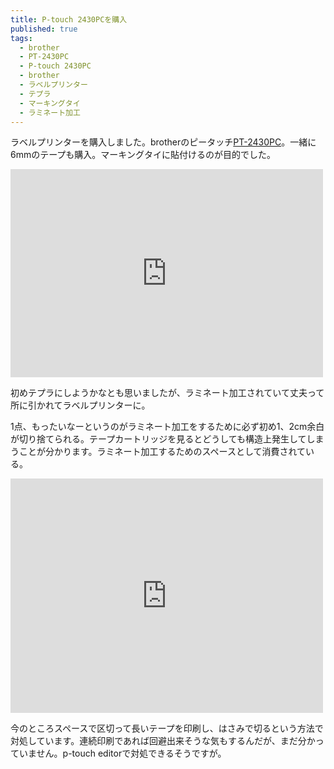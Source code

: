 ```yaml
---
title: P-touch 2430PCを購入
published: true
tags:
  - brother
  - PT-2430PC
  - P-touch 2430PC
  - brother
  - ラベルプリンター
  - テプラ
  - マーキングタイ
  - ラミネート加工
---
```


ラベルプリンターを購入しました。brotherのピータッチ[PT-2430PC](http://www.brother.co.jp/product/labelprinter/pt2430pc/)。一緒に6mmのテープも購入。マーキングタイに貼付けるのが目的でした。

<iframe src="http://www.flickr.com/photos/jun_/11726658614/in/set-72157639344219124/player/" width="500" height="333" frameborder="0" allowfullscreen webkitallowfullscreen mozallowfullscreen oallowfullscreen msallowfullscreen></iframe>

初めテプラにしようかなとも思いましたが、ラミネート加工されていて丈夫って所に引かれてラベルプリンターに。

1点、もったいなーというのがラミネート加工をするために必ず初め1、2cm余白が切り捨てられる。テープカートリッジを見るとどうしても構造上発生してしまうことが分かります。ラミネート加工するためのスペースとして消費されている。

<iframe src="http://www.flickr.com/photos/jun_/11726670604/in/set-72157639344219124/player/" width="500" height="375" frameborder="0" allowfullscreen webkitallowfullscreen mozallowfullscreen oallowfullscreen msallowfullscreen></iframe>

今のところスペースで区切って長いテープを印刷し、はさみで切るという方法で対処しています。連続印刷であれば回避出来そうな気もするんだが、まだ分かっていません。p-touch editorで対処できるそうですが。
